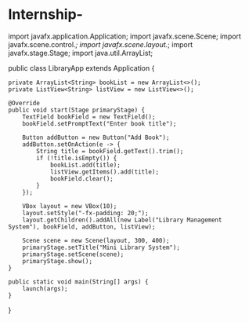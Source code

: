 # Internship-
import javafx.application.Application;
import javafx.scene.Scene;
import javafx.scene.control.*;
import javafx.scene.layout.*;
import javafx.stage.Stage;
import java.util.ArrayList;

public class LibraryApp extends Application {

    private ArrayList<String> bookList = new ArrayList<>();
    private ListView<String> listView = new ListView<>();

    @Override
    public void start(Stage primaryStage) {
        TextField bookField = new TextField();
        bookField.setPromptText("Enter book title");

        Button addButton = new Button("Add Book");
        addButton.setOnAction(e -> {
            String title = bookField.getText().trim();
            if (!title.isEmpty()) {
                bookList.add(title);
                listView.getItems().add(title);
                bookField.clear();
            }
        });

        VBox layout = new VBox(10);
        layout.setStyle("-fx-padding: 20;");
        layout.getChildren().addAll(new Label("Library Management System"), bookField, addButton, listView);

        Scene scene = new Scene(layout, 300, 400);
        primaryStage.setTitle("Mini Library System");
        primaryStage.setScene(scene);
        primaryStage.show();
    }

    public static void main(String[] args) {
        launch(args);
    }
}
